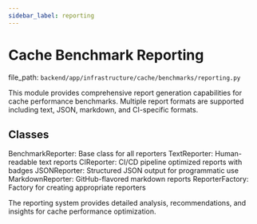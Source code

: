 ```yaml
---
sidebar_label: reporting
---
```


# Cache Benchmark Reporting

  file_path: `backend/app/infrastructure/cache/benchmarks/reporting.py`

This module provides comprehensive report generation capabilities for cache performance benchmarks.
Multiple report formats are supported including text, JSON, markdown, and CI-specific formats.

## Classes

BenchmarkReporter: Base class for all reporters
TextReporter: Human-readable text reports
CIReporter: CI/CD pipeline optimized reports with badges
JSONReporter: Structured JSON output for programmatic use
MarkdownReporter: GitHub-flavored markdown reports
ReporterFactory: Factory for creating appropriate reporters

The reporting system provides detailed analysis, recommendations, and insights
for cache performance optimization.
